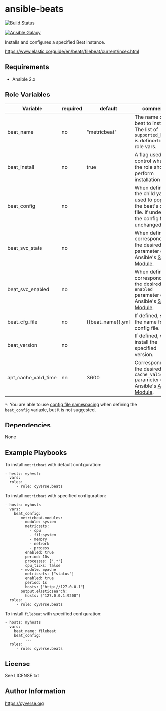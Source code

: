 ansible-beats
=============
[![Build Status](https://travis-ci.org/CyVerse-Ansible/ansible-beats.svg?branch=master)](https://travis-ci.org/CyVerse-Ansible/ansible-beats)

[![Ansible Galaxy](https://img.shields.io/badge/ansible--galaxy-CyVerse-Ansible.beats-blue.svg)](https://galaxy.ansible.com/CyVerse-Ansible/beats/)

Installs and configures a specified Beat instance.

 https://www.elastic.co/guide/en/beats/filebeat/current/index.html

Requirements
------------
* Ansible 2.x

Role Variables
--------------

|   Variable       | required | default           | comments                                               |
|------------------|----------|-------------------|--------------------------------------------------------|
| beat_name        |  no      | "metricbeat"      | The name of the beat to install. The list of `supported_beats` is defined in the role vars. |
| beat_install     |  no      | true              | A flag used to control whether the role should perform installation steps. |
| beat_config      |  no      |                   | When defined, the child yaml is used to populate the beat's config file. If undefined, the config file is unchanged.`*` |
| beat_svc_state   |  no      |                   | When defined, corresponds to the desired `state` parameter of Ansible's [Service Module][ansible-service]. |
| beat_svc_enabled |  no      |                   | When defined, corresponds to the desired `enabled` parameter of Ansible's [Service Module][ansible-service].|
| beat_cfg_file    |  no      | {{beat_name}}.yml | If defined, sets the name for the config file. |
| beat_version     |  no      |                   | If defined, will install the specified version. |
| apt_cache_valid_time |  no      | 3600              | Corresponds to the desired `cache_valid_time` parameter of Ansible's [Apt Module][ansible-apt]. |


`*`: You are able to use [config file namespacing][namespacing] when defining the `beat_config` variable, but it is not suggested. 

Dependencies
------------

None

Example Playbooks
-----------------

To install `metricbeat` with default configuration:

    - hosts: myhosts
      vars:
      roles:
         - role: cyverse.beats

To install `metricbeat` with specified configuration:

    - hosts: myhosts
      vars:
        beat_config:
           metricbeat.modules:
           - module: system
             metricsets:
               - cpu
               - filesystem
               - memory
               - network
               - process
             enabled: true
             period: 10s
             processes: ['.*']
             cpu_ticks: false
           - module: apache
             metricsets: ["status"]
             enabled: true
             period: 1s
             hosts: ["http://127.0.0.1"]
           output.elasticsearch:
             hosts: ["127.0.0.1:9200"]
      roles:
         - role: cyverse.beats

To install `filebeat` with specified configuration:

    - hosts: myhosts
      vars:
        beat_name: filebeat
        beat_config:
             ...
      roles:
         - role: cyverse.beats

License
-------

See LICENSE.txt

Author Information
------------------

https://cyverse.org

[ansible-service]: https://docs.ansible.com/ansible/service_module.html
[ansible-apt]: https://docs.ansible.com/ansible/apt_module.html
[namespacing]: https://www.elastic.co/guide/en/beats/libbeat/5.0/config-file-format-namespacing.html
